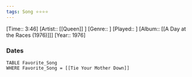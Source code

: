 ```yaml
---
tags: Song ⭐⭐⭐⭐ 
---
```

[Time:: 3:46]
[Artist:: [[Queen]] ]
[Genre:: ]
[Played:: ]
[Album:: [[A Day at the Races (1976)]]]
[Year:: 1976]
### Dates
````dataview
TABLE Favorite_Song
WHERE Favorite_Song = [[Tie Your Mother Down]]
````